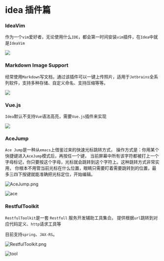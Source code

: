 # idea 插件篇

### IdeaVim

作为一个`vim`爱好者，无论使用什么`IDE`，都会第一时间安装`vim`插件，在`Idea`中就是`IdeaVim`

![](https://fudongdong-statics.oss-cn-beijing.aliyuncs.com/images/20220423/09f93ac8b7284d01872c7c948b3ec7dc.png?x-oss-process=image/auto-orient,1/interlace,1/quality,q_50/format,jpg)

### Markdown Image Support

经常使用`Markdown`写文档，通过该插件可以一键上传照片，适用于`Jetbrains`全系列软件，支持多种存储、自定义命名、支持压缩等等。

![](https://fudongdong-statics.oss-cn-beijing.aliyuncs.com/images/20220423/5df7f22010404e77b9f0782cece30cc5.png?x-oss-process=image/auto-orient,1/interlace,1/quality,q_50/format,jpg)


### Vue.js

`Idea`默认不支持`Vue`语法高亮，需要`Vue.js`插件来实现

![](https://fudongdong-statics.oss-cn-beijing.aliyuncs.com/images/20220423/4bf9f00bc7d74553877aebfd698ccfb3.png?x-oss-process=image/auto-orient,1/interlace,1/quality,q_50/format,jpg)

###  AceJump

`Ace Jump`是一种从`emacs`上借鉴过来的快速光标跳转方式，
操作方式是：你用某个快捷键进入`AceJump`模式后，再按任一个键，
当前屏幕中所有该字符都被打上一个字母标记，你只要按这个字母，光标就会跳转到这个字符上。这种跳转方式非常实用，
你根本不用管当前光标在什么位置，眼睛只需要盯着需要跳转到的位置，最多三四下按键就能准确把光标定位，开始编辑。

![AceJump.png](https://fudongdong-statics.oss-cn-beijing.aliyuncs.com/images/20220423/68a874934a054075a5a681788a282c62.png?x-oss-process=image/auto-orient,1/interlace,1/quality,q_50/format,jpg)


![ace](https://user-images.githubusercontent.com/7598734/164874481-b8ccc3ba-aa3b-4b44-8f44-944f3097aa76.gif)

### RestfulToolkit

`RestfulToolkit`是一套 `Restfull` 服务开发辅助工具集合。
提供根据`url`跳转到对应代码定义、`http`请求工具等

目前支持`spring`、`JAX-RS`。

![RestfulToolkit.png](https://fudongdong-statics.oss-cn-beijing.aliyuncs.com/images/20220423/d3414f87d3e94a0485905ab80842ea97.png?x-oss-process=image/auto-orient,1/interlace,1/quality,q_50/format,jpg)


![tool](https://user-images.githubusercontent.com/7598734/164874423-e2fb9ddd-118d-420d-a155-266a8de1fb34.gif)

